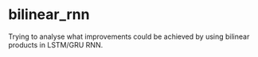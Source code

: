 # bilinear_rnn

Trying to analyse what improvements could be achieved by using bilinear products in LSTM/GRU RNN.



